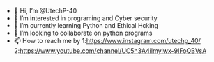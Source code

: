 - 👋 Hi, I’m @UtechP-40
- 👀 I’m interested in programing and Cyber security
- 🌱 I’m currently learning Python and Ethical Hcking
- 💞️ I’m looking to collaborate on python programs
- 📫 How to reach me by
     1:https://www.instagram.com/utechp_40/
     2:https://www.youtube.com/channel/UC5h3A4iImylwx-9IFoQBVsA

<!---
UtechP-40/UtechP-40 is a ✨ special ✨ repository because its `README.md` (this file) appears on your GitHub profile.
You can click the Preview link to take a look at your changes.
--->
